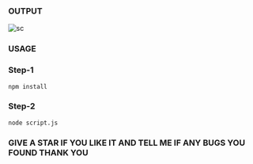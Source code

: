 ### OUTPUT
![sc](https://github.com/Dhanush2468/CCTV-HACKING/assets/112778628/58f637a8-8624-434c-987d-2b77b09a3b01)


### USAGE 

### Step-1
```
npm install

```
### Step-2
```
node script.js

```
### GIVE A STAR IF YOU LIKE IT AND TELL ME IF ANY BUGS YOU FOUND THANK YOU
